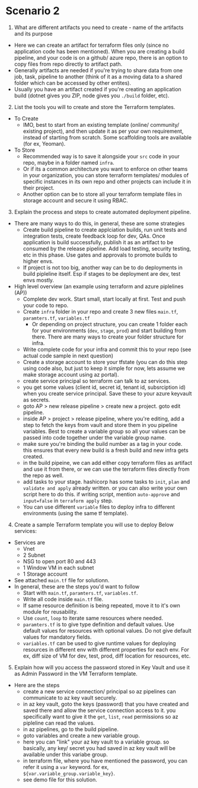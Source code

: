 # Scenario 2

1) What are different artifacts you need to create - name of the artifacts and its purpose
- Here we can create an artifact for terraform files only (since no application code has been mentioned). When you are creating a build pipeline, and your code is on a github/ azure repo, there is an option to copy files from repo directly to artifact path.
- Generally artifacts are needed if you're trying to share data from one job, task, pipeline to another (think of it as a moving data to a shared folder which can be accessed by other entites).
- Usually you have an artifact created if you're creating an application build (dotnet gives you ZIP, node gives you `./build` folder, etc).

2) List the tools you will to create and store the Terraform templates.
- To Create
  - IMO, best to start from an existing template (online/ community/ existing project), and then update it as per your own requirement, instead of starting from scratch. Some scaffolding tools are available (for ex, Yeoman).
- To Store
  - Recommended way is to save it alongside your `src` code in your repo, maybe in a folder named `infra`.
  - Or if its a common architecture you want to enforce on other teams in your organization, you can store terraform templates/ modules of specific instances in its own repo and other projects can include it in their project.
  - Another option can be to store all your terraform template files in storage account and secure it using RBAC.
3) Explain the process and steps to create automated deployment pipeline.
- There are many ways to do this, in general, these are some strategies
  - Create build pipeline to create applciation builds, run unit tests and integration tests, create feedback loop for dev, QAs. Once application is build successfully, publish it as an artifact to be consumed by the release pipeline. Add load testing, security testing, etc in this phase. Use gates and approvals to promote builds to higher envs.
  - If project is not too big, another way can be to do deployments in build pipleline itself. Esp if stages to be deployment are dev, test envs mostly. 
- High level overview (an example using terraform and azure piplelines (AP))
  - Complete dev work. Start small, start locally at first. Test and push your code to repo.
  - Create `infra` folder in your repo and create 3 new files `main.tf`, `paramters.tf`, `variables.tf`
    - Or depending on project structure, you can create 1 folder each for your environments (`dev`, `stage`, `prod`) and start building from there.
    There are many ways to create your folder structure for infra.
  - Write complete code for your infra and commit this to your repo (see actual code sample in next question)
  - Create a storage account to store your tfstate (you can do this step using code also, but just to keep it simple for now, lets assume we make storage account using az portal).
  - create service principal so terraform can talk to az services.
  - you get some values (client id, secret id, tenant id, subsrciption id) when you create service principal. Save these to your azure keyvault as secrets.
  - goto AP > new release pipeline > create new a project. goto edit pipeline.
  - inside AP > project > release pipeline, where you're editing, add a step to fetch the keys from vault and store them in you pipeline variables. Best to create a variable group so all your values can be passed into code together under the variable group name.
  - make sure you're binding the build number as a tag in your code. this ensures that every new build is a fresh build and new infra gets created.
  - in the build pipeine, we can add either copy terraform files as artifact and use it from there, or we can use the terraform files directly from the repo as well.
  - add tasks to your stage. hashicorp has some tasks to `init`, `plan` and `validate and apply` already written. or you can also write your own script here to do this. if writing script, mention `auto-approve` and `input=false` in `terraform apply` step.
  - You can use different `variable` files to deploy infra to different environments (using the same tf template). 

4) Create a sample Terraform template you will use to deploy Below services:
- Services are  
  - Vnet
  - 2 Subnet
  - NSG to open port 80 and 443
  - 1 Window VM in each subnet
  - 1 Storage account
- See attached `main.tf` file for solutionn.
- In general, these are the steps you'd want to follow
  - Start with `main.tf`, `paramters.tf`, `variables.tf`.
  - Write all code inside `main.tf` file.
  - If same resource definition is being repeated, move it to it's own module for reusability.
  - Use `count`, `loop` to iterate same resources where needed.
  - `paramters.tf` is to give type definition and default values. Use default values for resources with optional values. Do not give default values for mandatory fields.
  - `variables.tf` can be used to give runtime values for deploying resources in different env with different properties for each env. For ex, diff size of VM for dev, test, prod, diff location for resources, etc.

5) Explain how will you access the password stored in Key Vault and use it as Admin Password in the VM Terraform template.
- Here are the steps
  - create a new service connection/ principal so az pipelines can communicate to az key vault securely.
  - in az key vault, goto the keys (password) that you have created and saved there and allow the service connection access to it. you specifically want to give it the `get`, `list`, `read` permissions so az pipleline can read the values.
  - in az pipelines, go to the build pipeline.
  - goto variables and create a new variable group.
  - here you can "link" your az key vault to a variable group. so basically, any key/ secret you had saved in az key vault will be available under this variabe group.
  - in terraform file, where you have mentioned the password, you can refer it using a `var` keyword. for ex, `${var.variable_group.variable_key}`.
  - see demo file for this solution.
